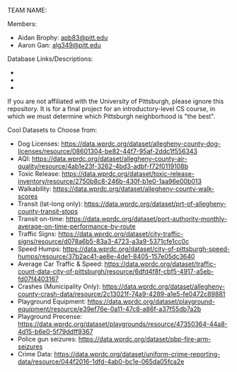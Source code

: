 TEAM NAME: 

Members:
* Aidan Brophy: apb83@pitt.edu
* Aaron Gan: alg349@pitt.edu

Database Links/Descriptions:

* 

* 

* 

If you are not affiliated with the University of Pittsburgh, please ignore this repository.
It is for a final project for an introductory-level CS course, in which we must determine which Pittsburgh neighborhood is "the best".


Cool Datasets to Choose from:
* Dog Licenses: https://data.wprdc.org/dataset/allegheny-county-dog-licenses/resource/08601304-be82-44f7-95af-2ddc1f556343
* AQI: https://data.wprdc.org/dataset/allegheny-county-air-quality/resource/4ab1e23f-3262-4bd3-adbf-f72f0119108b
* Toxic Release: https://data.wprdc.org/dataset/toxic-release-inventory/resource/2750b8c8-246b-430f-b1e0-1aa96e00b013
* Walkability: https://data.wprdc.org/dataset/allegheny-county-walk-scores
* Transit (lat-long only): https://data.wprdc.org/dataset/prt-of-allegheny-county-transit-stops
* Transit on-time: https://data.wprdc.org/dataset/port-authority-monthly-average-on-time-performance-by-route
* Traffic Signs: https://data.wprdc.org/dataset/city-traffic-signs/resource/d078a6b5-83a3-4723-a3a9-5371cfe1cc0c
* Speed Humps: https://data.wprdc.org/dataset/city-of-pittsburgh-speed-humps/resource/37b2ac41-ae8e-4de1-8405-157e05dc3640
* Average Car Traffic & Speed: https://data.wprdc.org/dataset/traffic-count-data-city-of-pittsburgh/resource/6dfd4f8f-cbf5-4917-a5eb-fd07f4403167
* Crashes (Municipality Only): https://data.wprdc.org/dataset/allegheny-county-crash-data/resource/2c13021f-74a9-4289-a1e5-fe0472c89881
* Playground Equipment: https://data.wprdc.org/dataset/playground-equipment/resource/e39ef76e-0a11-47c8-a86f-a37f55db7a2b
* Playground Precense: https://data.wprdc.org/dataset/playgrounds/resource/47350364-44a8-4d15-b6e0-5f79ddff9367
* Police gun seizures: https://data.wprdc.org/dataset/pbp-fire-arm-seizures
* Crime Data: https://data.wprdc.org/dataset/uniform-crime-reporting-data/resource/044f2016-1dfd-4ab0-bc1e-065da05fca2e
